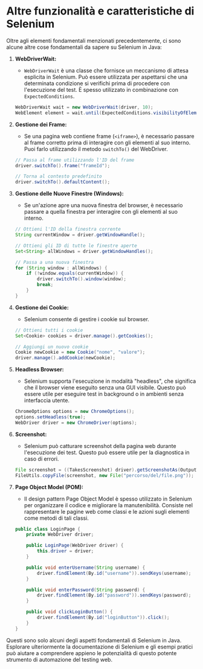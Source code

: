 # Altre funzionalità e caratteristiche di Selenium

Oltre agli elementi fondamentali menzionati precedentemente, ci sono alcune altre cose fondamentali da sapere su Selenium in Java:

1. **WebDriverWait:**
   - `WebDriverWait` è una classe che fornisce un meccanismo di attesa esplicita in Selenium. Può essere utilizzata per aspettarsi che una determinata condizione si verifichi prima di procedere con l'esecuzione del test. È spesso utilizzato in combinazione con `ExpectedConditions`.

   ```java
   WebDriverWait wait = new WebDriverWait(driver, 10);
   WebElement element = wait.until(ExpectedConditions.visibilityOfElementLocated(By.id("elementId")));
   ```

2. **Gestione dei Frame:**
   - Se una pagina web contiene frame (`<iframe>`), è necessario passare al frame corretto prima di interagire con gli elementi al suo interno. Puoi farlo utilizzando il metodo `switchTo()` del WebDriver.

   ```java
   // Passa al frame utilizzando l'ID del frame
   driver.switchTo().frame("frameId");

   // Torna al contesto predefinito
   driver.switchTo().defaultContent();
   ```

3. **Gestione delle Nuove Finestre (Windows):**
   - Se un'azione apre una nuova finestra del browser, è necessario passare a quella finestra per interagire con gli elementi al suo interno.

   ```java
   // Ottieni l'ID della finestra corrente
   String currentWindow = driver.getWindowHandle();

   // Ottieni gli ID di tutte le finestre aperte
   Set<String> allWindows = driver.getWindowHandles();

   // Passa a una nuova finestra
   for (String window : allWindows) {
       if (!window.equals(currentWindow)) {
           driver.switchTo().window(window);
           break;
       }
   }
   ```

4. **Gestione dei Cookie:**
   - Selenium consente di gestire i cookie sul browser.

   ```java
   // Ottieni tutti i cookie
   Set<Cookie> cookies = driver.manage().getCookies();

   // Aggiungi un nuovo cookie
   Cookie newCookie = new Cookie("nome", "valore");
   driver.manage().addCookie(newCookie);
   ```

5. **Headless Browser:**
   - Selenium supporta l'esecuzione in modalità "headless", che significa che il browser viene eseguito senza una GUI visibile. Questo può essere utile per eseguire test in background o in ambienti senza interfaccia utente.

   ```java
   ChromeOptions options = new ChromeOptions();
   options.setHeadless(true);
   WebDriver driver = new ChromeDriver(options);
   ```

6. **Screenshot:**
   - Selenium può catturare screenshot della pagina web durante l'esecuzione dei test. Questo può essere utile per la diagnostica in caso di errori.

   ```java
   File screenshot = ((TakesScreenshot) driver).getScreenshotAs(OutputType.FILE);
   FileUtils.copyFile(screenshot, new File("percorso/del/file.png"));
   ```

7. **Page Object Model (POM):**
   - Il design pattern Page Object Model è spesso utilizzato in Selenium per organizzare il codice e migliorare la manutenibilità. Consiste nel rappresentare le pagine web come classi e le azioni sugli elementi come metodi di tali classi.

   ```java
   public class LoginPage {
       private WebDriver driver;

       public LoginPage(WebDriver driver) {
           this.driver = driver;
       }

       public void enterUsername(String username) {
           driver.findElement(By.id("username")).sendKeys(username);
       }

       public void enterPassword(String password) {
           driver.findElement(By.id("password")).sendKeys(password);
       }

       public void clickLoginButton() {
           driver.findElement(By.id("loginButton")).click();
       }
   }
   ```

Questi sono solo alcuni degli aspetti fondamentali di Selenium in Java. Esplorare ulteriormente la documentazione di Selenium e gli esempi pratici può aiutare a comprendere appieno le potenzialità di questo potente strumento di automazione del testing web.
